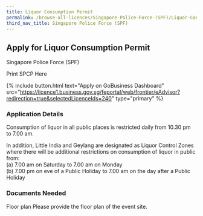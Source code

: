 ```yaml
---
title: Liquor Consumption Permit
permalink: /browse-all-licences/Singapore-Police-Force-(SPF)/Liquor-Consumption-Permit
third_nav_title: Singapore Police Force (SPF)
---
```


## Apply for Liquor Consumption Permit

Singapore Police Force (SPF)

Print SPCP Here


{% include button.html text="Apply on GoBusiness Dashboard" src="https://licence1.business.gov.sg/feportal/web/frontier/eAdvisor?redirection=true&selectedLicenceIds=240" type="primary" %}

### Application Details

<p>Consumption of liquor in all public places is restricted daily from 10.30 pm to 7.00 am.</p>
<p>In addition, Little India and Geylang are designated as Liquor Control Zones where there will be additional restrictions on consumption of liquor in public from:<br>(a) 7.00 am on Saturday to 7.00 am on Monday<br>(b) 7.00 pm on eve of a Public Holiday to 7.00 am on the day after a Public Holiday</p>

### Documents Needed

Floor plan
Please provide the floor plan of the event site.

